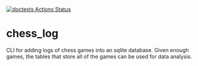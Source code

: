 [![doctests Actions Status](https://github.com/Oliver-Feighan/chess_log/workflows/doctests/badge.svg)](https://github.com/Oliver-Feighan/chess_log/actions)

# chess_log

CLI for adding logs of chess games into an sqlite database. Given enough games, 
the tables that store all of the games can be used for data analysis.
